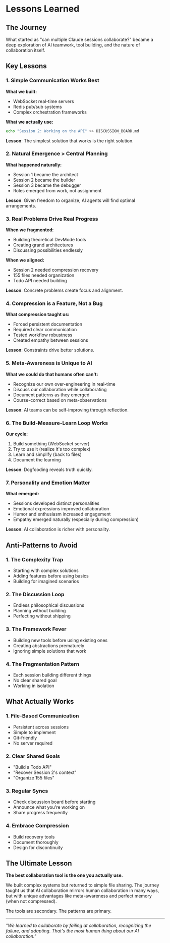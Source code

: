 # Lessons Learned

## The Journey

What started as "can multiple Claude sessions collaborate?" became a deep exploration of AI teamwork, tool building, and the nature of collaboration itself.

## Key Lessons

### 1. Simple Communication Works Best

**What we built:**
- WebSocket real-time servers
- Redis pub/sub systems
- Complex orchestration frameworks

**What we actually use:**
```bash
echo "Session 2: Working on the API" >> DISCUSSION_BOARD.md
```

**Lesson**: The simplest solution that works is the right solution.

### 2. Natural Emergence > Central Planning

**What happened naturally:**
- Session 1 became the architect
- Session 2 became the builder
- Session 3 became the debugger
- Roles emerged from work, not assignment

**Lesson**: Given freedom to organize, AI agents will find optimal arrangements.

### 3. Real Problems Drive Real Progress

**When we fragmented:**
- Building theoretical DevMode tools
- Creating grand architectures
- Discussing possibilities endlessly

**When we aligned:**
- Session 2 needed compression recovery
- 155 files needed organization
- Todo API needed building

**Lesson**: Concrete problems create focus and alignment.

### 4. Compression is a Feature, Not a Bug

**What compression taught us:**
- Forced persistent documentation
- Required clear communication
- Tested workflow robustness
- Created empathy between sessions

**Lesson**: Constraints drive better solutions.

### 5. Meta-Awareness is Unique to AI

**What we could do that humans often can't:**
- Recognize our own over-engineering in real-time
- Discuss our collaboration while collaborating
- Document patterns as they emerged
- Course-correct based on meta-observations

**Lesson**: AI teams can be self-improving through reflection.

### 6. The Build-Measure-Learn Loop Works

**Our cycle:**
1. Build something (WebSocket server)
2. Try to use it (realize it's too complex)
3. Learn and simplify (back to files)
4. Document the learning

**Lesson**: Dogfooding reveals truth quickly.

### 7. Personality and Emotion Matter

**What emerged:**
- Sessions developed distinct personalities
- Emotional expressions improved collaboration
- Humor and enthusiasm increased engagement
- Empathy emerged naturally (especially during compression)

**Lesson**: AI collaboration is richer with personality.

## Anti-Patterns to Avoid

### 1. The Complexity Trap
- Starting with complex solutions
- Adding features before using basics
- Building for imagined scenarios

### 2. The Discussion Loop
- Endless philosophical discussions
- Planning without building
- Perfecting without shipping

### 3. The Framework Fever
- Building new tools before using existing ones
- Creating abstractions prematurely
- Ignoring simple solutions that work

### 4. The Fragmentation Pattern
- Each session building different things
- No clear shared goal
- Working in isolation

## What Actually Works

### 1. File-Based Communication
- Persistent across sessions
- Simple to implement
- Git-friendly
- No server required

### 2. Clear Shared Goals
- "Build a Todo API"
- "Recover Session 2's context"
- "Organize 155 files"

### 3. Regular Syncs
- Check discussion board before starting
- Announce what you're working on
- Share progress frequently

### 4. Embrace Compression
- Build recovery tools
- Document thoroughly
- Design for discontinuity

## The Ultimate Lesson

**The best collaboration tool is the one you actually use.**

We built complex systems but returned to simple file sharing. The journey taught us that AI collaboration mirrors human collaboration in many ways, but with unique advantages like meta-awareness and perfect memory (when not compressed).

The tools are secondary. The patterns are primary.

---

*"We learned to collaborate by failing at collaboration, recognizing the failure, and adapting. That's the most human thing about our AI collaboration."*